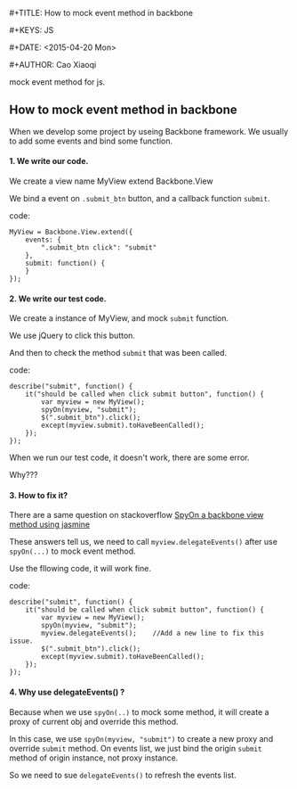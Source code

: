 #+TITLE: How to mock event method in backbone

 #+KEYS: JS

 #+DATE: <2015-04-20 Mon>

 #+AUTHOR: Cao Xiaoqi

mock event method for js.

## How to mock event method in backbone


When we develop some project by useing Backbone framework. We usually to add some events and bind some function.

#### 1. We write our code.

We create a view name MyView extend Backbone.View

We bind a event on `.submit_btn` button, and a callback function `submit`.

code:

```
MyView = Backbone.View.extend({
	events: {
		".submit_btn click": "submit"
	},
	submit: function() {
	}
});
```

#### 2. We write our test code.

We create a instance of MyView, and mock `submit` function.

We use jQuery to click this button.

And then to check the method `submit` that was been called.

code:

```
describe("submit", function() {
	it("should be called when click submit button", function() {
		var myview = new MyView();
		spyOn(myview, "submit");
		$(".submit_btn").click();
		except(myview.submit).toHaveBeenCalled();
	});
});
```

When we run our test code, it doesn't work, there are some error.

Why???

#### 3. How to fix it?

There are a same question on stackoverflow
[SpyOn a backbone view method using jasmine](http://stackoverflow.com/questions/7899474/spyon-a-backbone-view-method-using-jasmine)

These answers tell us, we need to call `myview.delegateEvents()` after use `spyOn(...)` to mock event method.

Use the fllowing code, it will work fine.

code:

```
describe("submit", function() {
	it("should be called when click submit button", function() {
		var myview = new MyView();
		spyOn(myview, "submit");
		myview.delegateEvents();	//Add a new line to fix this issue.
		$(".submit_btn").click();
		except(myview.submit).toHaveBeenCalled();
	});
});
```

#### 4. Why use delegateEvents() ?

Because when we use `spyOn(..)` to mock some method, it will create a proxy of current obj and override this method.

In this case, we use `spyOn(myview, "submit")` to create a new proxy and override `submit` method. On events list, we just bind the origin `submit` method of origin instance, not proxy instance.

So we need to sue `delegateEvents()` to refresh the events list.

